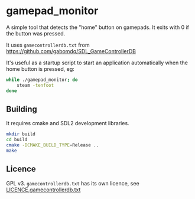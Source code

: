 # gamepad_monitor

A simple tool that detects the "home" button on gamepads. It exits with 0 if the button was pressed.

It uses `gamecontrollerdb.txt` from https://github.com/gabomdq/SDL_GameControllerDB

It's useful as a startup script to start an application automatically when the home button is pressed, eg:

```sh
while ./gamepad_monitor; do
    steam -tenfoot
done
```

## Building

It requires cmake and SDL2 development libraries.

```sh
mkdir build
cd build
cmake -DCMAKE_BUILD_TYPE=Release ..
make
```

## Licence

GPL v3. `gamecontrollerdb.txt` has its own licence, see [LICENCE.gamecontrollerdb.txt](LICENCE.gamecontrollerdb.txt)
